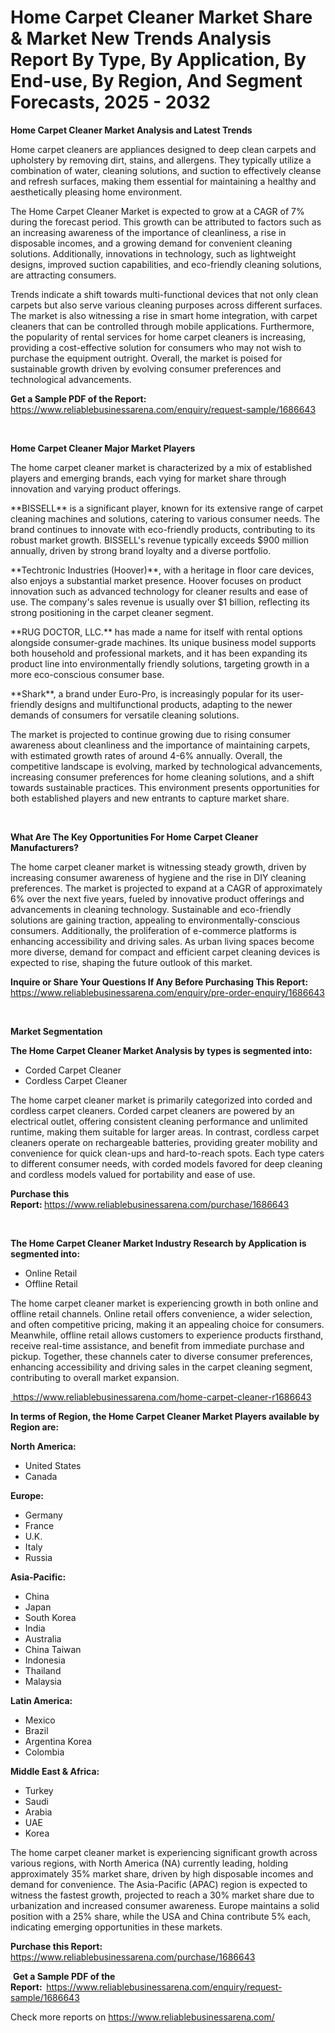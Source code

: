 <p><h1>Home Carpet Cleaner Market Share & Market New Trends Analysis Report By Type, By Application, By End-use, By Region, And Segment Forecasts, 2025 - 2032</h1></p><p><strong>Home Carpet Cleaner Market Analysis and Latest Trends</strong></p>
<p><p>Home carpet cleaners are appliances designed to deep clean carpets and upholstery by removing dirt, stains, and allergens. They typically utilize a combination of water, cleaning solutions, and suction to effectively cleanse and refresh surfaces, making them essential for maintaining a healthy and aesthetically pleasing home environment.</p><p>The Home Carpet Cleaner Market is expected to grow at a CAGR of 7% during the forecast period. This growth can be attributed to factors such as an increasing awareness of the importance of cleanliness, a rise in disposable incomes, and a growing demand for convenient cleaning solutions. Additionally, innovations in technology, such as lightweight designs, improved suction capabilities, and eco-friendly cleaning solutions, are attracting consumers.</p><p>Trends indicate a shift towards multi-functional devices that not only clean carpets but also serve various cleaning purposes across different surfaces. The market is also witnessing a rise in smart home integration, with carpet cleaners that can be controlled through mobile applications. Furthermore, the popularity of rental services for home carpet cleaners is increasing, providing a cost-effective solution for consumers who may not wish to purchase the equipment outright. Overall, the market is poised for sustainable growth driven by evolving consumer preferences and technological advancements.</p></p>
<p><strong>Get a Sample PDF of the Report:&nbsp;</strong> <a href="https://www.reliablebusinessarena.com/enquiry/request-sample/1686643?utm_campaign=1871&utm_medium=2&utm_source=Github&utm_content=ia&utm_term=30032025&utm_id=home-carpet-cleaner">https://www.reliablebusinessarena.com/enquiry/request-sample/1686643</a></p>
<p>&nbsp;</p>
<p><strong>Home Carpet Cleaner Major Market Players</strong></p>
<p><p>The home carpet cleaner market is characterized by a mix of established players and emerging brands, each vying for market share through innovation and varying product offerings. </p><p>**BISSELL** is a significant player, known for its extensive range of carpet cleaning machines and solutions, catering to various consumer needs. The brand continues to innovate with eco-friendly products, contributing to its robust market growth. BISSELL's revenue typically exceeds $900 million annually, driven by strong brand loyalty and a diverse portfolio.</p><p>**Techtronic Industries (Hoover)**, with a heritage in floor care devices, also enjoys a substantial market presence. Hoover focuses on product innovation such as advanced technology for cleaner results and ease of use. The company's sales revenue is usually over $1 billion, reflecting its strong positioning in the carpet cleaner segment.</p><p>**RUG DOCTOR, LLC.** has made a name for itself with rental options alongside consumer-grade machines. Its unique business model supports both household and professional markets, and it has been expanding its product line into environmentally friendly solutions, targeting growth in a more eco-conscious consumer base.</p><p>**Shark**, a brand under Euro-Pro, is increasingly popular for its user-friendly designs and multifunctional products, adapting to the newer demands of consumers for versatile cleaning solutions. </p><p>The market is projected to continue growing due to rising consumer awareness about cleanliness and the importance of maintaining carpets, with estimated growth rates of around 4-6% annually. Overall, the competitive landscape is evolving, marked by technological advancements, increasing consumer preferences for home cleaning solutions, and a shift towards sustainable practices. This environment presents opportunities for both established players and new entrants to capture market share.</p></p>
<p>&nbsp;</p>
<p><strong>What Are The Key Opportunities For Home Carpet Cleaner Manufacturers?</strong></p>
<p><p>The home carpet cleaner market is witnessing steady growth, driven by increasing consumer awareness of hygiene and the rise in DIY cleaning preferences. The market is projected to expand at a CAGR of approximately 6% over the next five years, fueled by innovative product offerings and advancements in cleaning technology. Sustainable and eco-friendly solutions are gaining traction, appealing to environmentally-conscious consumers. Additionally, the proliferation of e-commerce platforms is enhancing accessibility and driving sales. As urban living spaces become more diverse, demand for compact and efficient carpet cleaning devices is expected to rise, shaping the future outlook of this market.</p></p>
<p><strong>Inquire or Share Your Questions If Any Before Purchasing This Report:</strong> <a href="https://www.reliablebusinessarena.com/enquiry/pre-order-enquiry/1686643?utm_campaign=1871&utm_medium=2&utm_source=Github&utm_content=ia&utm_term=30032025&utm_id=home-carpet-cleaner">https://www.reliablebusinessarena.com/enquiry/pre-order-enquiry/1686643</a></p>
<p>&nbsp;</p>
<p><strong>Market Segmentation</strong></p>
<p><strong>The Home Carpet Cleaner Market Analysis by types is segmented into:</strong></p>
<p><ul><li>Corded Carpet Cleaner</li><li>Cordless Carpet Cleaner</li></ul></p>
<p><p>The home carpet cleaner market is primarily categorized into corded and cordless carpet cleaners. Corded carpet cleaners are powered by an electrical outlet, offering consistent cleaning performance and unlimited runtime, making them suitable for larger areas. In contrast, cordless carpet cleaners operate on rechargeable batteries, providing greater mobility and convenience for quick clean-ups and hard-to-reach spots. Each type caters to different consumer needs, with corded models favored for deep cleaning and cordless models valued for portability and ease of use.</p></p>
<p><strong>Purchase this Report:&nbsp;</strong><a href="https://www.reliablebusinessarena.com/purchase/1686643?utm_campaign=1871&utm_medium=2&utm_source=Github&utm_content=ia&utm_term=30032025&utm_id=home-carpet-cleaner">https://www.reliablebusinessarena.com/purchase/1686643</a></p>
<p>&nbsp;</p>
<p><strong>The Home Carpet Cleaner Market Industry Research by Application is segmented into:</strong></p>
<p><ul><li>Online Retail</li><li>Offline Retail</li></ul></p>
<p><p>The home carpet cleaner market is experiencing growth in both online and offline retail channels. Online retail offers convenience, a wider selection, and often competitive pricing, making it an appealing choice for consumers. Meanwhile, offline retail allows customers to experience products firsthand, receive real-time assistance, and benefit from immediate purchase and pickup. Together, these channels cater to diverse consumer preferences, enhancing accessibility and driving sales in the carpet cleaning segment, contributing to overall market expansion.</p></p>
<p><a href="https://www.reliablebusinessarena.com/home-carpet-cleaner-r1686643?utm_campaign=1871&utm_medium=2&utm_source=Github&utm_content=ia&utm_term=30032025&utm_id=home-carpet-cleaner">&nbsp;https://www.reliablebusinessarena.com/home-carpet-cleaner-r1686643</a></p>
<p><strong>In terms of Region, the Home Carpet Cleaner Market Players available by Region are:</strong></p>
<p>
    <p> <strong> North America: </strong>
        <ul>
            <li>United States</li>
            <li>Canada</li>
        </ul>
        </p> 
    <p> <strong> Europe: </strong>
        <ul>
            <li>Germany</li>
            <li>France</li>
            <li>U.K.</li>
            <li>Italy</li>
            <li>Russia</li>
        </ul>
        </p> 
    <p> <strong> Asia-Pacific: </strong>
        <ul>
            <li>China</li>
            <li>Japan</li>
            <li>South Korea</li>
            <li>India</li>
            <li>Australia</li>
            <li>China Taiwan</li>
            <li>Indonesia</li>
            <li>Thailand</li>
            <li>Malaysia</li>
        </ul>
        </p> 
    <p> <strong> Latin America: </strong>
        <ul>
            <li>Mexico</li>
            <li>Brazil</li>
            <li>Argentina Korea</li>
            <li>Colombia</li>
        </ul>
        </p> 
    <p> <strong> Middle East & Africa: </strong>
        <ul>
            <li>Turkey</li>
            <li>Saudi</li>
            <li>Arabia</li>
            <li>UAE</li>
            <li>Korea</li>
        </ul>
    </p>
    </p>
<p><p>The home carpet cleaner market is experiencing significant growth across various regions, with North America (NA) currently leading, holding approximately 35% market share, driven by high disposable incomes and demand for convenience. The Asia-Pacific (APAC) region is expected to witness the fastest growth, projected to reach a 30% market share due to urbanization and increased consumer awareness. Europe maintains a solid position with a 25% share, while the USA and China contribute 5% each, indicating emerging opportunities in these markets.</p></p>
<p><strong>Purchase this Report: </strong><a href="https://www.reliablebusinessarena.com/purchase/1686643?utm_campaign=1871&utm_medium=2&utm_source=Github&utm_content=ia&utm_term=30032025&utm_id=home-carpet-cleaner">https://www.reliablebusinessarena.com/purchase/1686643</a></p>
<p>&nbsp;<strong>Get a Sample PDF of the Report:&nbsp;&nbsp;</strong><a href="https://www.reliablebusinessarena.com/enquiry/request-sample/1686643?utm_campaign=1871&utm_medium=2&utm_source=Github&utm_content=ia&utm_term=30032025&utm_id=home-carpet-cleaner">https://www.reliablebusinessarena.com/enquiry/request-sample/1686643</a></p>
<p><strong></strong></p>
<p>Check more reports on <a href="https://www.reliablebusinessarena.com/?utm_campaign=1871&utm_medium=2&utm_source=Github&utm_content=ia&utm_term=30032025&utm_id=home-carpet-cleaner">https://www.reliablebusinessarena.com/</a></p>